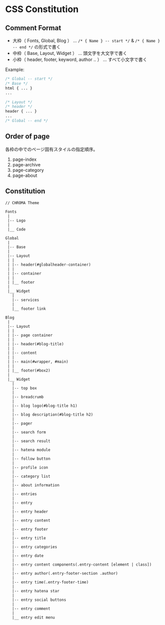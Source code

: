 # CSS Constitution

## Comment Format
- 大枠（ Fonts, Global, Blog ） ... `/* { Name } -- start */` & `/* { Name } -- end */` の形式で書く
- 中枠（ Base, Layout, Widget ） ... 頭文字を大文字で書く
- 小枠（ header, footer, keyword, author .. ） ... すべて小文字で書く

Example:

```css
/* Global -- start */
/* Base */
html { ... }
...

/* Layout */
/* header */
header { ... }
...
/* Global -- end */
```

## Order of page
各枠の中でのページ固有スタイルの指定順序。

1. page-index
2. page-archive
3. page-category
4. page-about

## Constitution
```
// CHROMA Theme

Fonts
 |
 |-- Logo
 |
 |__ Code

Global
 |
 |-- Base
 |
 |-- Layout
 | |
 | |-- header(#globalheader-container)
 | |
 | |-- container
 | |
 | |__ footer
 |
 |__ Widget
   |
   |-- services
   |
   |__ footer link

Blog
 |
 |-- Layout
 | |
 | |-- page container
 | |
 | |-- header(#blog-title)
 | |
 | |-- content
 | |
 | |-- main(#wrapper, #main)
 | |
 | |__ footer(#box2)
 |
 |__ Widget
   |
   |-- top box
   |
   |-- breadcrumb
   |
   |-- blog logo(#blog-title h1)
   |
   |-- blog description(#blog-title h2)
   |
   |-- pager
   |
   |-- search form
   |
   |-- search result
   |
   |-- hatena module
   |
   |-- follow button
   |
   |-- profile icon
   |
   |-- category list
   |
   |-- about information
   |
   |-- entries
   |
   |-- entry
   |
   |-- entry header 
   |
   |-- entry content
   |
   |-- entry footer
   |
   |-- entry title
   |
   |-- entry categories
   |
   |-- entry date
   |
   |-- entry content components(.entry-content [element | class])
   |
   |-- entry author(.entry-footer-section .author)
   |
   |-- entry time(.entry-footer-time)
   |
   |-- entry hatena star
   |
   |-- entry social buttons
   |
   |-- entry comment
   |
   |__ entry edit menu
```
